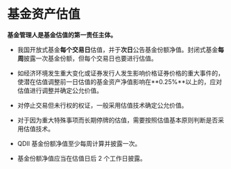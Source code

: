 # 基金资产估值

**基金管理人是基金估值的第一责任主体。**

- 我国开放式基金**每个交易日**估值，并于**次日**公告基金份额净值。封闭式基金**每周**披露一次基金份额，但每个交易日也要进行估值。

- 如经济环境发生重大变化或证券发行人发生影响价格证券价格的重大事件的，使潜在估值调整前一日估值的基金资产净值影响在**0.25%**以上的，应对估值进行调整并确定公允价值。

- 对停止交易但未行权的权证，一般采用估值技术确定公允价值。
- 对于因为重大特殊事项而长期停牌的估值，需要按照估值基本原则判断是否采用估值技术。

- QDII 基金份额净值至少每周计算并披露一次。
- 基金份额净值应当在估值日后 2 个工作日披露。
